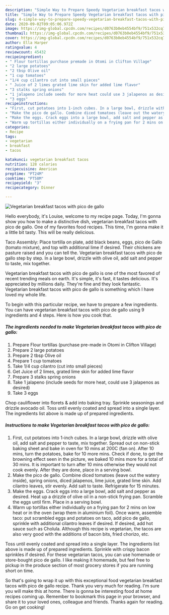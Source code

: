 ```yaml
---
description: "Simple Way to Prepare Speedy Vegetarian breakfast tacos with pico de gallo"
title: "Simple Way to Prepare Speedy Vegetarian breakfast tacos with pico de gallo"
slug: 4-simple-way-to-prepare-speedy-vegetarian-breakfast-tacos-with-pico-de-gallo
date: 2020-09-02T09:05:06.972Z
image: https://img-global.cpcdn.com/recipes/d0763b0eb4554bf9/751x532cq70/vegetarian-breakfast-tacos-with-pico-de-gallo-recipe-main-photo.jpg
thumbnail: https://img-global.cpcdn.com/recipes/d0763b0eb4554bf9/751x532cq70/vegetarian-breakfast-tacos-with-pico-de-gallo-recipe-main-photo.jpg
cover: https://img-global.cpcdn.com/recipes/d0763b0eb4554bf9/751x532cq70/vegetarian-breakfast-tacos-with-pico-de-gallo-recipe-main-photo.jpg
author: Ella Harper
ratingvalue: 4
reviewcount: 45432
recipeingredient:
- " Flour tortillas purchase premade in Otomi in Clifton Village"
- "2 large potatoes"
- "2 tbsp Olive oil"
- "1 cup tomatoes"
- "1/4 cup cilantro cut into small pieces"
- " Juice of 2 limes grated lime skin for added lime flavor"
- "3 stalks spring onions"
- "1 jalapeno include seeds for more heat could use 3 jalapenos as desired"
- "3 eggs"
recipeinstructions:
- "First, cut potatoes into 1-inch cubes. In a large bowl, drizzle with olive oil, add salt and pepper to taste, mix together. Spread out on non-stick baking sheet and bake in oven for 10 mins at 200C (fan on). After 10 mins, turn the potatoes, bake for 10 more mins. Check if done, to get the browning effect seen in the picture, we baked 10 mins more for a total of 30 mins. It is important to turn after 10 mins otherwise they would not cook evenly. After they are done, place in a serving bowl."
- "Make the pico de gallo. Combine diced tomatoes (leave out the watery inside), spring onions, diced jalapenos, lime juice, grated lime skin. Add cilantro leaves, stir evenly. Add salt to taste. Refrigerate for 15 minutes."
- "Make the eggs. Crack eggs into a large bowl, add salt and pepper as desired. Heat up a drizzle of olive oil in a non-stick frying pan. Scramble the eggs until firm. Place in a serving bowl."
- "Warm up tortillas either individually on a frying pan for 2 mins on low heat or in the oven (wrap them in aluminium foil). Once warm, assemble taco: put scrambled eggs and potatoes on taco, add pico de gallo, sprinkle with additional cilantro leaves if desired. If desired, add hot sauce such as Cholula. Although this recipe is vegetarian, the tacos are also very good with the additions of bacon bits, fried chorizo, etc."
categories:
- Recipe
tags:
- vegetarian
- breakfast
- tacos

katakunci: vegetarian breakfast tacos 
nutrition: 128 calories
recipecuisine: American
preptime: "PT24M"
cooktime: "PT58M"
recipeyield: "3"
recipecategory: Dinner

---
```



![Vegetarian breakfast tacos with pico de gallo](https://img-global.cpcdn.com/recipes/d0763b0eb4554bf9/751x532cq70/vegetarian-breakfast-tacos-with-pico-de-gallo-recipe-main-photo.jpg)

Hello everybody, it's Louise, welcome to my recipe page. Today, I'm gonna show you how to make a distinctive dish, vegetarian breakfast tacos with pico de gallo. One of my favorites food recipes. This time, I'm gonna make it a little bit tasty. This will be really delicious.

Taco Assembly: Place tortilla on plate, add black beans, eggs, pico de Gallo (tomato mixture), and top with additional lime if desired. Their chickens are pasture raised and you can tell the. Vegetarian breakfast tacos with pico de gallo step by step. In a large bowl, drizzle with olive oil, add salt and pepper to taste, mix together.

Vegetarian breakfast tacos with pico de gallo is one of the most favored of recent trending meals on earth. It's simple, it's fast, it tastes delicious. It's appreciated by millions daily. They're fine and they look fantastic. Vegetarian breakfast tacos with pico de gallo is something which I have loved my whole life.


To begin with this particular recipe, we have to prepare a few ingredients. You can have vegetarian breakfast tacos with pico de gallo using 9 ingredients and 4 steps. Here is how you cook that.

<!--inarticleads1-->

##### The ingredients needed to make Vegetarian breakfast tacos with pico de gallo:

1. Prepare  Flour tortillas (purchase pre-made in Otomi in Clifton Village)
1. Prepare 2 large potatoes
1. Prepare 2 tbsp Olive oil
1. Prepare 1 cup tomatoes
1. Take 1/4 cup cilantro (cut into small pieces)
1. Get  Juice of 2 limes, grated lime skin for added lime flavor
1. Prepare 3 stalks spring onions
1. Take 1 jalapeno (include seeds for more heat, could use 3 jalapenos as desired)
1. Take 3 eggs


Chop cauliflower into florets &amp; add into baking tray. Sprinkle seasonings and drizzle avocado oil. Toss until evenly coated and spread into a single layer. The ingredients list above is made up of prepared ingredients. 

<!--inarticleads2-->

##### Instructions to make Vegetarian breakfast tacos with pico de gallo:

1. First, cut potatoes into 1-inch cubes. In a large bowl, drizzle with olive oil, add salt and pepper to taste, mix together. Spread out on non-stick baking sheet and bake in oven for 10 mins at 200C (fan on). After 10 mins, turn the potatoes, bake for 10 more mins. Check if done, to get the browning effect seen in the picture, we baked 10 mins more for a total of 30 mins. It is important to turn after 10 mins otherwise they would not cook evenly. After they are done, place in a serving bowl.
1. Make the pico de gallo. Combine diced tomatoes (leave out the watery inside), spring onions, diced jalapenos, lime juice, grated lime skin. Add cilantro leaves, stir evenly. Add salt to taste. Refrigerate for 15 minutes.
1. Make the eggs. Crack eggs into a large bowl, add salt and pepper as desired. Heat up a drizzle of olive oil in a non-stick frying pan. Scramble the eggs until firm. Place in a serving bowl.
1. Warm up tortillas either individually on a frying pan for 2 mins on low heat or in the oven (wrap them in aluminium foil). Once warm, assemble taco: put scrambled eggs and potatoes on taco, add pico de gallo, sprinkle with additional cilantro leaves if desired. If desired, add hot sauce such as Cholula. Although this recipe is vegetarian, the tacos are also very good with the additions of bacon bits, fried chorizo, etc.


Toss until evenly coated and spread into a single layer. The ingredients list above is made up of prepared ingredients. Sprinkle with crispy bacon sprinkles if desired. For these vegetarian tacos, you can use homemade or store-bought pico de gallo. I like making it homemade, but feel free to pickup in the produce section of most grocery stores if you are running short on time. 

So that's going to wrap it up with this exceptional food vegetarian breakfast tacos with pico de gallo recipe. Thank you very much for reading. I'm sure you will make this at home. There is gonna be interesting food at home recipes coming up. Remember to bookmark this page in your browser, and share it to your loved ones, colleague and friends. Thanks again for reading. Go on get cooking!
